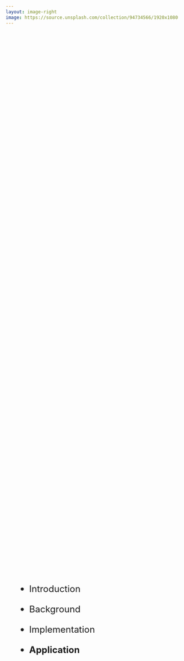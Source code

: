 ```yaml
---
layout: image-right
image: https://source.unsplash.com/collection/94734566/1920x1080
---
```


# Contents

- Introduction

- Background

- Implementation

- **Application**


<style>

  .slidev-layout.new-section{
    --un-gradient-stops:rgba(243,232,255,1) !important
  }

  h1{
    display:none;
    position:absolute;
    top: 40%;
    color: rgba(162,28,175,1)
  }

  div[data-v-afb4231e]{
    background-color:rgba(243,232,255,1) !important
  }

  ul{
    margin-top:-20px;
    font-size:25px !important ;
    position:absolute !important;
    top:40% !important;
    margin-left:20px
  }
  p{
    font-size:24px
  }
</style>